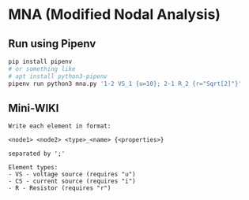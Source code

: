 # MNA (Modified Nodal Analysis)
## Run using Pipenv
```bash
pip install pipenv
# or something like
# apt install python3-pipenv
pipenv run python3 mna.py '1-2 VS_1 {u=10}; 2-1 R_2 {r="Sqrt[2]"}'
```

## Mini-WIKI
```text
Write each element in format:

<node1> <node2> <type>_<name> {<properties>}

separated by ';'

Element types:
- VS - voltage source (requires "u")
- CS - current source (requires "i")
- R - Resistor (requires "r")
```
